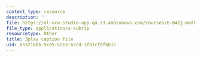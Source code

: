 ```yaml
---
content_type: resource
description: ''
file: https://ol-ocw-studio-app-qa.s3.amazonaws.com/courses/6-042j-mathematics-for-computer-science-fall-2010/653218bb9ce55213b7cd3f91cfdf6b1c_56iFMY8QW2k.vtt
file_type: application/x-subrip
resourcetype: Other
title: 3play caption file
uid: 653218bb-9ce5-5213-b7cd-3f91cfdf6b1c
---
```

